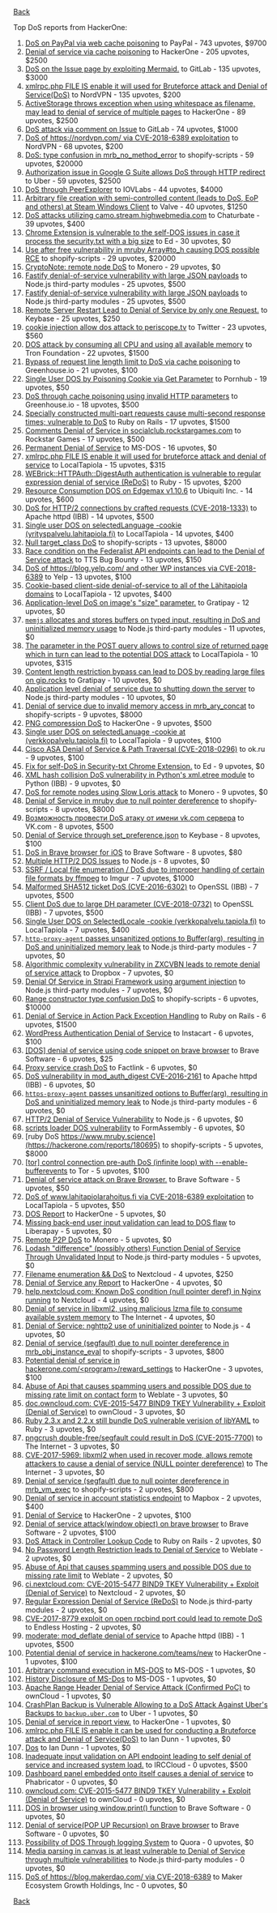 [Back](../README.md)

Top DoS reports from HackerOne:

1. [DoS on PayPal via web cache poisoning](https://hackerone.com/reports/622122) to PayPal - 743 upvotes, $9700
2. [Denial of service via cache poisoning](https://hackerone.com/reports/409370) to HackerOne - 205 upvotes, $2500
3. [DoS on the Issue page by exploiting Mermaid.](https://hackerone.com/reports/470067) to GitLab - 135 upvotes, $3000
4. [xmlrpc.php FILE IS enable it will used for Bruteforce attack and Denial of Service(DoS)](https://hackerone.com/reports/752073) to NordVPN - 135 upvotes, $200
5. [ActiveStorage throws exception when using whitespace as filename, may lead to denial of service of multiple pages](https://hackerone.com/reports/713407) to HackerOne - 89 upvotes, $2500
6. [DoS attack via comment on Issue](https://hackerone.com/reports/557154) to GitLab - 74 upvotes, $1000
7. [DoS of https://nordvpn.com/ via CVE-2018-6389 exploitation](https://hackerone.com/reports/752010) to NordVPN - 68 upvotes, $200
8. [DoS: type confusion in mrb_no_method_error](https://hackerone.com/reports/181871) to shopify-scripts - 59 upvotes, $20000
9. [Authorization issue in Google G Suite allows DoS through HTTP redirect](https://hackerone.com/reports/191196) to Uber - 59 upvotes, $2500
10. [DoS through PeerExplorer](https://hackerone.com/reports/363636) to IOVLabs - 44 upvotes, $4000
11. [Arbitrary file creation with semi-controlled content (leads to DoS, EoP and others) at Steam Windows Client](https://hackerone.com/reports/682774) to Valve - 40 upvotes, $1250
12. [DoS attacks utilizing camo.stream.highwebmedia.com](https://hackerone.com/reports/507525) to Chaturbate - 39 upvotes, $400
13. [Chrome Extension is vulnerable to the self-DOS issues in case it process the security.txt with a big size](https://hackerone.com/reports/290955) to Ed - 30 upvotes, $0
14. [Use after free vulnerability in mruby Array#to_h causing DOS possible RCE](https://hackerone.com/reports/181321) to shopify-scripts - 29 upvotes, $20000
15. [CryptoNote: remote node DoS](https://hackerone.com/reports/506595) to Monero - 29 upvotes, $0
16. [Fastify denial-of-service vulnerability with large JSON payloads](https://hackerone.com/reports/303632) to Node.js third-party modules - 25 upvotes, $500
17. [Fastify denial-of-service vulnerability with large JSON payloads](https://hackerone.com/reports/303632) to Node.js third-party modules - 25 upvotes, $500
18. [Remote Server Restart Lead to Denial of Service by only one Request.](https://hackerone.com/reports/114698) to Keybase - 25 upvotes, $250
19. [cookie injection allow dos attack to periscope.tv](https://hackerone.com/reports/583819) to Twitter - 23 upvotes, $560
20. [DOS attack by consuming all CPU and using all available memory](https://hackerone.com/reports/479144) to Tron Foundation - 22 upvotes, $1500
21. [Bypass of request line length limit to DoS via cache poisoning](https://hackerone.com/reports/350847) to Greenhouse.io - 21 upvotes, $100
22. [Single User DOS by Poisoning Cookie via Get Parameter](https://hackerone.com/reports/416966) to Pornhub - 19 upvotes, $50
23. [DoS through cache poisoning using invalid HTTP parameters](https://hackerone.com/reports/326639) to Greenhouse.io - 18 upvotes, $500
24. [Specially constructed multi-part requests cause multi-second response times; vulnerable to DoS](https://hackerone.com/reports/431561) to Ruby on Rails - 17 upvotes, $1500
25. [Comments Denial of Service in socialclub.rockstargames.com](https://hackerone.com/reports/214370) to Rockstar Games - 17 upvotes, $500
26. [Permanent Denial of Service](https://hackerone.com/reports/5534) to MS-DOS - 16 upvotes, $0
27. [xmlrpc.php FILE IS enable it will used for bruteforce attack and denial of service](https://hackerone.com/reports/325040) to LocalTapiola - 15 upvotes, $315
28. [WEBrick::HTTPAuth::DigestAuth authentication is vulnerable to regular expression denial of service (ReDoS)](https://hackerone.com/reports/661722) to Ruby - 15 upvotes, $200
29. [Resource Consumption DOS on Edgemax v1.10.6](https://hackerone.com/reports/406614) to Ubiquiti Inc. - 14 upvotes, $600
30. [DoS for HTTP/2 connections by crafted requests (CVE-2018-1333)](https://hackerone.com/reports/384839) to Apache httpd (IBB) - 14 upvotes, $500
31. [Single user DOS on selectedLanguage -cookie (yrityspalvelu.lahitapiola.fi)](https://hackerone.com/reports/201723) to LocalTapiola - 14 upvotes, $400
32. [Null target_class DoS](https://hackerone.com/reports/183405) to shopify-scripts - 13 upvotes, $8000
33. [Race condition on the Federalist API endpoints can lead to the Denial of Service attack](https://hackerone.com/reports/249319) to TTS Bug Bounty - 13 upvotes, $150
34. [DoS of https://blog.yelp.com/ and other WP instances via CVE-2018-6389](https://hackerone.com/reports/753491) to Yelp - 13 upvotes, $100
35. [Cookie-based client-side denial-of-service to all of the Lähitapiola domains](https://hackerone.com/reports/129001) to LocalTapiola - 12 upvotes, $400
36. [Application-level DoS on image's "size" parameter.](https://hackerone.com/reports/247700) to Gratipay - 12 upvotes, $0
37. [`memjs` allocates and stores buffers on typed input, resulting in DoS and uninitialized memory usage](https://hackerone.com/reports/319809) to Node.js third-party modules - 11 upvotes, $0
38. [The parameter in the POST query allows to control size of returned page which in turn can lead to the potential DOS attack](https://hackerone.com/reports/300391) to LocalTapiola - 10 upvotes, $315
39. [Content length restriction bypass can lead to DOS by reading large files on gip.rocks](https://hackerone.com/reports/203388) to Gratipay - 10 upvotes, $0
40. [Application level denial of service due to shutting down the server](https://hackerone.com/reports/627376) to Node.js third-party modules - 10 upvotes, $0
41. [Denial of service due to invalid memory access in mrb_ary_concat](https://hackerone.com/reports/184712) to shopify-scripts - 9 upvotes, $8000
42. [PNG compression DoS](https://hackerone.com/reports/454) to HackerOne - 9 upvotes, $500
43. [Single user DOS on selectedLanuage -cookie at (verkkopalvelu.tapiola.fi)](https://hackerone.com/reports/212523) to LocalTapiola - 9 upvotes, $100
44. [Cisco ASA Denial of Service &amp; Path Traversal (CVE-2018-0296)](https://hackerone.com/reports/378698) to ok.ru - 9 upvotes, $100
45. [Fix for self-DoS in Security-txt Chrome Extension.](https://hackerone.com/reports/299460) to Ed - 9 upvotes, $0
46. [XML hash collision DoS vulnerability in Python's xml.etree module](https://hackerone.com/reports/412673) to Python (IBB) - 9 upvotes, $0
47. [DoS for remote nodes using Slow Loris attack](https://hackerone.com/reports/416494) to Monero - 9 upvotes, $0
48. [Denial of Service in mruby due to null pointer dereference](https://hackerone.com/reports/181232) to shopify-scripts - 8 upvotes, $8000
49. [Возможность провести DoS атаку от имени vk.com сервера](https://hackerone.com/reports/183352) to VK.com - 8 upvotes, $500
50. [Denial of Service through set_preference.json](https://hackerone.com/reports/166682) to Keybase - 8 upvotes, $100
51. [DoS in Brave browser for iOS](https://hackerone.com/reports/357665) to Brave Software - 8 upvotes, $80
52. [Multiple HTTP/2 DOS Issues](https://hackerone.com/reports/589739) to Node.js - 8 upvotes, $0
53. [SSRF / Local file enumeration / DoS due to improper handling of certain file formats by ffmpeg](https://hackerone.com/reports/115978) to Imgur - 7 upvotes, $1000
54. [Malformed SHA512 ticket DoS (CVE-2016-6302)](https://hackerone.com/reports/221787) to OpenSSL (IBB) - 7 upvotes, $500
55. [Client DoS due to large DH parameter (CVE-2018-0732)](https://hackerone.com/reports/364964) to OpenSSL (IBB) - 7 upvotes, $500
56. [Single User DOS on SelectedLocale -cookie (verkkopalvelu.tapiola.fi)](https://hackerone.com/reports/212508) to LocalTapiola - 7 upvotes, $400
57. [`http-proxy-agent` passes unsanitized options to Buffer(arg), resulting in DoS and uninitialized memory leak](https://hackerone.com/reports/321631) to Node.js third-party modules - 7 upvotes, $0
58. [Algorithmic complexity vulnerability in ZXCVBN leads to remote denial of service attack](https://hackerone.com/reports/542897) to Dropbox - 7 upvotes, $0
59. [Denial Of Service in Strapi Framework using argument injection](https://hackerone.com/reports/768574) to Node.js third-party modules - 7 upvotes, $0
60. [Range constructor type confusion DoS](https://hackerone.com/reports/181910) to shopify-scripts - 6 upvotes, $10000
61. [Denial of Service in Action Pack Exception Handling](https://hackerone.com/reports/42797) to Ruby on Rails - 6 upvotes, $1500
62. [WordPress Authentication Denial of Service](https://hackerone.com/reports/163307) to Instacart - 6 upvotes, $100
63. [[DOS] denial of service using code snippet on brave browser](https://hackerone.com/reports/181558) to Brave Software - 6 upvotes, $25
64. [Proxy service crash DoS](https://hackerone.com/reports/13652) to Factlink - 6 upvotes, $0
65. [DoS vulnerability in mod_auth_digest CVE-2016-2161](https://hackerone.com/reports/194065) to Apache httpd (IBB) - 6 upvotes, $0
66. [`https-proxy-agent` passes unsanitized options to Buffer(arg), resulting in DoS and uninitialized memory leak](https://hackerone.com/reports/319532) to Node.js third-party modules - 6 upvotes, $0
67. [HTTP/2 Denial of Service Vulnerability](https://hackerone.com/reports/335533) to Node.js - 6 upvotes, $0
68. [scripts loader DOS vulnerability](https://hackerone.com/reports/690338) to FormAssembly - 6 upvotes, $0
69. [ruby DoS https://www.mruby.science](https://hackerone.com/reports/180695) to shopify-scripts - 5 upvotes, $8000
70. [[tor] control connection pre-auth DoS (infinite loop) with --enable-bufferevents](https://hackerone.com/reports/113424) to Tor - 5 upvotes, $100
71. [Denial of service attack on Brave Browser.](https://hackerone.com/reports/176066) to Brave Software - 5 upvotes, $50
72. [DoS of www.lahitapiolarahoitus.fi via CVE-2018-6389 exploitation](https://hackerone.com/reports/335177) to LocalTapiola - 5 upvotes, $50
73. [DOS Report](https://hackerone.com/reports/127827) to HackerOne - 5 upvotes, $0
74. [Missing back-end user input validation can lead to DOS flaw](https://hackerone.com/reports/361337) to Liberapay - 5 upvotes, $0
75. [Remote P2P DoS](https://hackerone.com/reports/592200) to Monero - 5 upvotes, $0
76. [Lodash "difference" (possibly others) Function Denial of Service Through Unvalidated Input](https://hackerone.com/reports/670779) to Node.js third-party modules - 5 upvotes, $0
77. [Filename enumeration &amp;&amp; DoS](https://hackerone.com/reports/174524) to Nextcloud - 4 upvotes, $250
78. [Denial of Service any Report](https://hackerone.com/reports/118663) to HackerOne - 4 upvotes, $0
79. [help.nextcloud.com: Known DoS condition (null pointer deref) in Nginx running](https://hackerone.com/reports/145409) to Nextcloud - 4 upvotes, $0
80. [Denial of service in libxml2, using malicious lzma file to consume available system memory](https://hackerone.com/reports/270059) to The Internet - 4 upvotes, $0
81. [Denial of Service: nghttp2 use of uninitialized pointer](https://hackerone.com/reports/335608) to Node.js - 4 upvotes, $0
82. [Denial of service (segfault) due to null pointer dereference in mrb_obj_instance_eval](https://hackerone.com/reports/202582) to shopify-scripts - 3 upvotes, $800
83. [Potential denial of service in hackerone.com/&lt;program&gt;/reward_settings](https://hackerone.com/reports/63865) to HackerOne - 3 upvotes, $100
84. [Abuse of Api that causes spamming users and possible DOS due to missing rate limit on contact form](https://hackerone.com/reports/223542) to Weblate - 3 upvotes, $0
85. [doc.owncloud.com: CVE-2015-5477 BIND9 TKEY Vulnerability + Exploit (Denial of Service)](https://hackerone.com/reports/217381) to ownCloud - 3 upvotes, $0
86. [Ruby 2.3.x and 2.2.x still bundle DoS vulnerable verision of libYAML](https://hackerone.com/reports/235842) to Ruby - 3 upvotes, $0
87. [pngcrush double-free/segfault could result in DoS (CVE-2015-7700)](https://hackerone.com/reports/93546) to The Internet - 3 upvotes, $0
88. [CVE-2017-5969: libxml2 when used in recover mode, allows remote attackers to cause a denial of service (NULL pointer dereference)](https://hackerone.com/reports/262665) to The Internet - 3 upvotes, $0
89. [Denial of service (segfault) due to null pointer dereference in mrb_vm_exec](https://hackerone.com/reports/202584) to shopify-scripts - 2 upvotes, $800
90. [Denial of service in account statistics endpoint](https://hackerone.com/reports/136221) to Mapbox - 2 upvotes, $400
91. [Denial of Service](https://hackerone.com/reports/17785) to HackerOne - 2 upvotes, $100
92. [Denial of service attack(window object) on brave browser](https://hackerone.com/reports/176197) to Brave Software - 2 upvotes, $100
93. [DoS Attack in Controller Lookup Code](https://hackerone.com/reports/83962) to Ruby on Rails - 2 upvotes, $0
94. [No Password Length Restriction leads to Denial of Service](https://hackerone.com/reports/223854) to Weblate - 2 upvotes, $0
95. [Abuse of Api that causes spamming users and possible DOS due to missing rate limit](https://hackerone.com/reports/223557) to Weblate - 2 upvotes, $0
96. [ci.nextcloud.com: CVE-2015-5477 BIND9 TKEY Vulnerability + Exploit (Denial of Service)](https://hackerone.com/reports/237860) to Nextcloud - 2 upvotes, $0
97. [Regular Expression Denial of Service (ReDoS)](https://hackerone.com/reports/317548) to Node.js third-party modules - 2 upvotes, $0
98. [CVE-2017-8779 exploit on open rpcbind port could lead to remote DoS](https://hackerone.com/reports/791893) to Endless Hosting - 2 upvotes, $0
99. [moderate: mod_deflate denial of service](https://hackerone.com/reports/20861) to Apache httpd (IBB) - 1 upvotes, $500
100. [Potential denial of service in hackerone.com/teams/new](https://hackerone.com/reports/13748) to HackerOne - 1 upvotes, $100
101. [Arbitrary command execution in MS-DOS](https://hackerone.com/reports/5499) to MS-DOS - 1 upvotes, $0
102. [History Disclosure of MS-Dos](https://hackerone.com/reports/5549) to MS-DOS - 1 upvotes, $0
103. [Apache Range Header Denial of Service Attack (Confirmed PoC)](https://hackerone.com/reports/88904) to ownCloud - 1 upvotes, $0
104. [CrashPlan Backup is Vulnerable Allowing to a DoS Attack Against Uber's Backups to ```backup.uber.com```](https://hackerone.com/reports/131560) to Uber - 1 upvotes, $0
105. [Denial of service in report view.](https://hackerone.com/reports/140720) to HackerOne - 1 upvotes, $0
106. [xmlrpc.php FILE IS enable it can be used for conducting a Bruteforce attack and Denial of Service(DoS)](https://hackerone.com/reports/769716) to Ian Dunn - 1 upvotes, $0
107. [Dos](https://hackerone.com/reports/770508) to Ian Dunn - 1 upvotes, $0
108. [Inadequate input validation on API endpoint leading to self denial of service and increased system load.](https://hackerone.com/reports/90912) to IRCCloud - 0 upvotes, $500
109. [Dashboard panel embedded onto itself causes a denial of service](https://hackerone.com/reports/85011) to Phabricator - 0 upvotes, $0
110. [owncloud.com: CVE-2015-5477 BIND9 TKEY Vulnerability + Exploit (Denial of Service)](https://hackerone.com/reports/89097) to ownCloud - 0 upvotes, $0
111. [DOS in browser using window.print() function](https://hackerone.com/reports/176364) to Brave Software - 0 upvotes, $0
112. [Denial of service(POP UP Recursion) on Brave browser](https://hackerone.com/reports/179248) to Brave Software - 0 upvotes, $0
113. [Possibility of DOS Through logging System](https://hackerone.com/reports/242489) to Quora - 0 upvotes, $0
114. [Media parsing in canvas is at least vulnerable to Denial of Service through multiple vulnerabilities](https://hackerone.com/reports/315037) to Node.js third-party modules - 0 upvotes, $0
115. [DoS of https://blog.makerdao.com/ via CVE-2018-6389](https://hackerone.com/reports/777274) to Maker Ecosystem Growth Holdings, Inc - 0 upvotes, $0


[Back](../README.md)